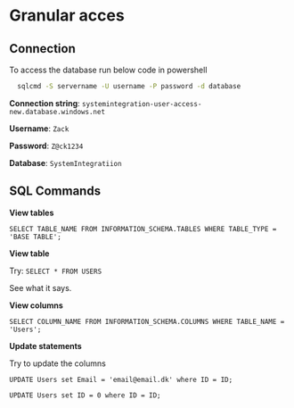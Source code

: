 
# Granular acces 

## Connection

To access the database run below code in powershell

```bash
  sqlcmd -S servername -U username -P password -d database
```

**Connection string**: `systemintegration-user-access-new.database.windows.net`

**Username**: `Zack`

**Password**: `Z@ck1234`

**Database**: `SystemIntegratiion`

## SQL Commands

**View tables**

`SELECT TABLE_NAME FROM INFORMATION_SCHEMA.TABLES WHERE TABLE_TYPE = 'BASE TABLE';`

**View table**

Try: `SELECT * FROM USERS`

See what it says.


**View columns**

`SELECT COLUMN_NAME FROM INFORMATION_SCHEMA.COLUMNS WHERE TABLE_NAME =  'Users';`

**Update statements**

Try to update the columns

`UPDATE Users set Email = 'email@email.dk' where ID = ID;`

`UPDATE Users set ID = 0 where ID = ID;`